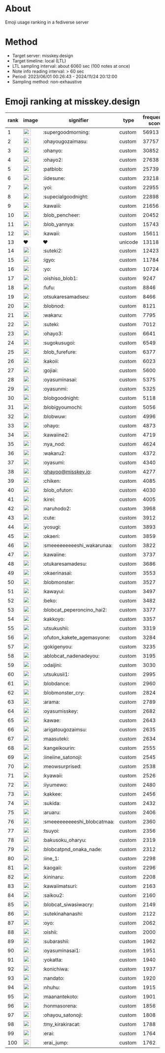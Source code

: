 # About
Emoji usage ranking in a fediverse server

# Method
- Target server: misskey.design
- Target timeline: local (LTL)
- LTL sampling interval: about 6060 sec (100 notes at once)
- Note info reading interval: > 60 sec
- Period: 2023/06/01 00:26:43 - 2024/11/24 20:12:00 
- Sampling method: non-exhaustive

# Emoji ranking at misskey.design

|rank|image|signifier|type|frequency score|
|----|----|----|----|----|
|1|<img height="24" src="https://misskey.design/emoji/supergoodmorning.webp">|:supergoodmorning:|custom|56913|
|2|<img height="24" src="https://misskey.design/emoji/ohayougozaimasu.webp">|:ohayougozaimasu:|custom|37757|
|3|<img height="24" src="https://misskey.design/emoji/ohanyo.webp">|:ohanyo:|custom|30852|
|4|<img height="24" src="https://misskey.design/emoji/ohayo2.webp">|:ohayo2:|custom|27638|
|5|<img height="24" src="https://misskey.design/emoji/patblob.webp">|:patblob:|custom|25739|
|6|<img height="24" src="https://misskey.design/emoji/iidesune.webp">|:iidesune:|custom|23218|
|7|<img height="24" src="https://misskey.design/emoji/yoi.webp">|:yoi:|custom|22955|
|8|<img height="24" src="https://misskey.design/emoji/supecialgoodnight.webp">|:supecialgoodnight:|custom|22898|
|9|<img height="24" src="https://misskey.design/emoji/kawaiii.webp">|:kawaiii:|custom|21656|
|10|<img height="24" src="https://misskey.design/emoji/blob_pencheer.webp">|:blob_pencheer:|custom|20452|
|11|<img height="24" src="https://misskey.design/emoji/blob_yannya.webp">|:blob_yannya:|custom|15743|
|12|<img height="24" src="https://misskey.design/emoji/kawaii.webp">|:kawaii:|custom|15611|
|13|❤|❤|unicode|13118|
|14|<img height="24" src="https://misskey.design/emoji/suteki2.webp">|:suteki2:|custom|12423|
|15|<img height="24" src="https://misskey.design/emoji/igyo.webp">|:igyo:|custom|11784|
|16|<img height="24" src="https://misskey.design/emoji/yo.webp">|:yo:|custom|10724|
|17|<img height="24" src="https://misskey.design/emoji/oishiso_blob1.webp">|:oishiso_blob1:|custom|9247|
|18|<img height="24" src="https://misskey.design/emoji/fufu.webp">|:fufu:|custom|8846|
|19|<img height="24" src="https://misskey.design/emoji/otsukaresamadseu.webp">|:otsukaresamadseu:|custom|8466|
|20|<img height="24" src="https://misskey.design/emoji/blobnod.webp">|:blobnod:|custom|8121|
|21|<img height="24" src="https://misskey.design/emoji/wakaru.webp">|:wakaru:|custom|7795|
|22|<img height="24" src="https://misskey.design/emoji/suteki.webp">|:suteki:|custom|7012|
|23|<img height="24" src="https://misskey.design/emoji/ohayo3.webp">|:ohayo3:|custom|6641|
|24|<img height="24" src="https://misskey.design/emoji/sugokusugoi.webp">|:sugokusugoi:|custom|6549|
|25|<img height="24" src="https://misskey.design/emoji/blob_furefure.webp">|:blob_furefure:|custom|6377|
|26|<img height="24" src="https://misskey.design/emoji/kakoii.webp">|:kakoii:|custom|6023|
|27|<img height="24" src="https://misskey.design/emoji/gojiai.webp">|:gojiai:|custom|5600|
|28|<img height="24" src="https://misskey.design/emoji/oyasuminasai.webp">|:oyasuminasai:|custom|5375|
|29|<img height="24" src="https://misskey.design/emoji/oyasunmi.webp">|:oyasunmi:|custom|5325|
|30|<img height="24" src="https://misskey.design/emoji/blobgoodnight.webp">|:blobgoodnight:|custom|5118|
|31|<img height="24" src="https://misskey.design/emoji/blobigyoumochi.webp">|:blobigyoumochi:|custom|5056|
|32|<img height="24" src="https://misskey.design/emoji/blobwuw.webp">|:blobwuw:|custom|4996|
|33|<img height="24" src="https://misskey.design/emoji/ohayo.webp">|:ohayo:|custom|4873|
|34|<img height="24" src="https://misskey.design/emoji/kawaiine2.webp">|:kawaiine2:|custom|4719|
|35|<img height="24" src="https://misskey.design/emoji/nya_nod.webp">|:nya_nod:|custom|4624|
|36|<img height="24" src="https://misskey.design/emoji/wakaru2.webp">|:wakaru2:|custom|4372|
|37|<img height="24" src="https://misskey.design/emoji/oyasumi.webp">|:oyasumi:|custom|4340|
|38|<img height="24" src="https://misskey.design/emoji/ohayoo.webp">|:ohayoo@misskey.io:|custom|4277|
|39|<img height="24" src="https://misskey.design/emoji/chiken.webp">|:chiken:|custom|4085|
|40|<img height="24" src="https://misskey.design/emoji/blob_ofuton.webp">|:blob_ofuton:|custom|4030|
|41|<img height="24" src="https://misskey.design/emoji/kirei.webp">|:kirei:|custom|4005|
|42|<img height="24" src="https://misskey.design/emoji/naruhodo2.webp">|:naruhodo2:|custom|3968|
|43|<img height="24" src="https://misskey.design/emoji/cute.webp">|:cute:|custom|3912|
|44|<img height="24" src="https://misskey.design/emoji/yosugi.webp">|:yosugi:|custom|3893|
|45|<img height="24" src="https://misskey.design/emoji/okaeri.webp">|:okaeri:|custom|3859|
|46|<img height="24" src="https://misskey.design/emoji/smeeeeeeeeeshi_wakarunaa.webp">|:smeeeeeeeeeshi_wakarunaa:|custom|3822|
|47|<img height="24" src="https://misskey.design/emoji/kawaiine.webp">|:kawaiine:|custom|3737|
|48|<img height="24" src="https://misskey.design/emoji/otukaresamadesu.webp">|:otukaresamadesu:|custom|3686|
|49|<img height="24" src="https://misskey.design/emoji/okaerinasai.webp">|:okaerinasai:|custom|3553|
|50|<img height="24" src="https://misskey.design/emoji/blobmonster.webp">|:blobmonster:|custom|3527|
|51|<img height="24" src="https://misskey.design/emoji/kawayui.webp">|:kawayui:|custom|3497|
|52|<img height="24" src="https://misskey.design/emoji/beko.webp">|:beko:|custom|3482|
|53|<img height="24" src="https://misskey.design/emoji/blobcat_peperoncino_hai2.webp">|:blobcat_peperoncino_hai2:|custom|3377|
|54|<img height="24" src="https://misskey.design/emoji/kakkoyo.webp">|:kakkoyo:|custom|3357|
|55|<img height="24" src="https://misskey.design/emoji/utsukushii.webp">|:utsukushii:|custom|3319|
|56|<img height="24" src="https://misskey.design/emoji/ofuton_kakete_agemasyone.webp">|:ofuton_kakete_agemasyone:|custom|3284|
|57|<img height="24" src="https://misskey.design/emoji/gokigenyou.webp">|:gokigenyou:|custom|3235|
|58|<img height="24" src="https://misskey.design/emoji/ablobcat_nadenadeyou.webp">|:ablobcat_nadenadeyou:|custom|3195|
|59|<img height="24" src="https://misskey.design/emoji/odaijini.webp">|:odaijini:|custom|3030|
|60|<img height="24" src="https://misskey.design/emoji/utsukusii1.webp">|:utsukusii1:|custom|2995|
|61|<img height="24" src="https://misskey.design/emoji/blobdance.webp">|:blobdance:|custom|2960|
|62|<img height="24" src="https://misskey.design/emoji/blobmonster_cry.webp">|:blobmonster_cry:|custom|2824|
|63|<img height="24" src="https://misskey.design/emoji/arama.webp">|:arama:|custom|2789|
|64|<img height="24" src="https://misskey.design/emoji/oyasumisskey.webp">|:oyasumisskey:|custom|2682|
|65|<img height="24" src="https://misskey.design/emoji/kawae.webp">|:kawae:|custom|2643|
|66|<img height="24" src="https://misskey.design/emoji/arigatougozaimsu.webp">|:arigatougozaimsu:|custom|2635|
|67|<img height="24" src="https://misskey.design/emoji/maasuteki.webp">|:maasuteki:|custom|2634|
|68|<img height="24" src="https://misskey.design/emoji/kangeikourin.webp">|:kangeikourin:|custom|2555|
|69|<img height="24" src="https://misskey.design/emoji/iineiine_satonoji.webp">|:iineiine_satonoji:|custom|2545|
|70|<img height="24" src="https://misskey.design/emoji/meowsurprised.webp">|:meowsurprised:|custom|2538|
|71|<img height="24" src="https://misskey.design/emoji/kyawaii.webp">|:kyawaii:|custom|2526|
|72|<img height="24" src="https://misskey.design/emoji/iiyumewo.webp">|:iiyumewo:|custom|2480|
|73|<img height="24" src="https://misskey.design/emoji/kakkee.webp">|:kakkee:|custom|2456|
|74|<img height="24" src="https://misskey.design/emoji/sukida.webp">|:sukida:|custom|2432|
|75|<img height="24" src="https://misskey.design/emoji/aruaru.webp">|:aruaru:|custom|2406|
|76|<img height="24" src="https://misskey.design/emoji/smeeeeeeeeeshi_blobcatmaa.webp">|:smeeeeeeeeeshi_blobcatmaa:|custom|2360|
|77|<img height="24" src="https://misskey.design/emoji/tsuyoi.webp">|:tsuyoi:|custom|2356|
|78|<img height="24" src="https://misskey.design/emoji/bakusoku_oharyu.webp">|:bakusoku_oharyu:|custom|2319|
|79|<img height="24" src="https://misskey.design/emoji/blobcatpnd_onaka_nade.webp">|:blobcatpnd_onaka_nade:|custom|2312|
|80|<img height="24" src="https://misskey.design/emoji/iine_1.webp">|:iine_1:|custom|2298|
|81|<img height="24" src="https://misskey.design/emoji/kaogaii.webp">|:kaogaii:|custom|2296|
|82|<img height="24" src="https://misskey.design/emoji/kininaru.webp">|:kininaru:|custom|2208|
|83|<img height="24" src="https://misskey.design/emoji/kawaiimatsuri.webp">|:kawaiimatsuri:|custom|2163|
|84|<img height="24" src="https://misskey.design/emoji/saikou2.webp">|:saikou2:|custom|2160|
|85|<img height="24" src="https://misskey.design/emoji/blobcat_siwasiwacry.webp">|:blobcat_siwasiwacry:|custom|2149|
|86|<img height="24" src="https://misskey.design/emoji/sutekinahanashi.webp">|:sutekinahanashi:|custom|2122|
|87|<img height="24" src="https://misskey.design/emoji/oyo.webp">|:oyo:|custom|2062|
|88|<img height="24" src="https://misskey.design/emoji/oishii.webp">|:oishii:|custom|2000|
|89|<img height="24" src="https://misskey.design/emoji/subarashii.webp">|:subarashii:|custom|1962|
|90|<img height="24" src="https://misskey.design/emoji/oyasuminasai1.webp">|:oyasuminasai1:|custom|1951|
|91|<img height="24" src="https://misskey.design/emoji/yokatta.webp">|:yokatta:|custom|1940|
|92|<img height="24" src="https://misskey.design/emoji/konichiwa.webp">|:konichiwa:|custom|1937|
|93|<img height="24" src="https://misskey.design/emoji/nandato.webp">|:nandato:|custom|1920|
|94|<img height="24" src="https://misskey.design/emoji/nhuhu.webp">|:nhuhu:|custom|1915|
|95|<img height="24" src="https://misskey.design/emoji/maanantekoto.webp">|:maanantekoto:|custom|1901|
|96|<img height="24" src="https://misskey.design/emoji/honmasorena.webp">|:honmasorena:|custom|1856|
|97|<img height="24" src="https://misskey.design/emoji/ohayou_satonoji.webp">|:ohayou_satonoji:|custom|1808|
|98|<img height="24" src="https://misskey.design/emoji/tmy_kirakiracat.webp">|:tmy_kirakiracat:|custom|1788|
|99|<img height="24" src="https://misskey.design/emoji/erai.webp">|:erai:|custom|1764|
|100|<img height="24" src="https://misskey.design/emoji/erai_jump.webp">|:erai_jump:|custom|1762|
